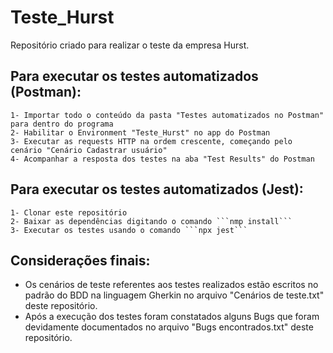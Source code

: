 # Teste_Hurst
Repositório criado para realizar o teste da empresa Hurst.

## Para executar os testes automatizados (Postman):

    1- Importar todo o conteúdo da pasta "Testes automatizados no Postman" para dentro do programa
    2- Habilitar o Environment "Teste_Hurst" no app do Postman
    3- Executar as requests HTTP na ordem crescente, começando pelo cenário "Cenário Cadastrar usuário"
    4- Acompanhar a resposta dos testes na aba "Test Results" do Postman

## Para executar os testes automatizados (Jest):

    1- Clonar este repositório
    2- Baixar as dependências digitando o comando ```nmp install```
    3- Executar os testes usando o comando ```npx jest```

## Considerações finais:
- Os cenários de teste referentes aos testes realizados estão escritos no padrão do BDD na linguagem Gherkin no arquivo "Cenários de teste.txt" deste repositório.
- Após a execução dos testes foram constatados alguns Bugs que foram devidamente documentados no arquivo "Bugs encontrados.txt" deste repositório.
